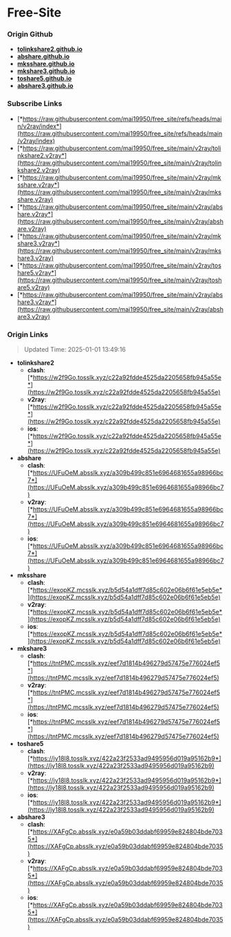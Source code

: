 # Free-Site

### Origin Github

- [**tolinkshare2.github.io**](https://github.com/tolinkshare2/tolinkshare2.github.io)
- [**abshare.github.io**](https://github.com/abshare/abshare.github.io)
- [**mksshare.github.io**](https://github.com/mksshare/mksshare.github.io)
- [**mkshare3.github.io**](https://github.com/mkshare3/mkshare3.github.io)
- [**toshare5.github.io**](https://github.com/toshare5/toshare5.github.io)
- [**abshare3.github.io**](https://github.com/abshare3/abshare3.github.io)

### Subscribe Links

- [*https://raw.githubusercontent.com/mai19950/free_site/refs/heads/main/v2ray/index*](https://raw.githubusercontent.com/mai19950/free_site/refs/heads/main/v2ray/index)
- [*https://raw.githubusercontent.com/mai19950/free_site/main/v2ray/tolinkshare2.v2ray*](https://raw.githubusercontent.com/mai19950/free_site/main/v2ray/tolinkshare2.v2ray)
- [*https://raw.githubusercontent.com/mai19950/free_site/main/v2ray/mksshare.v2ray*](https://raw.githubusercontent.com/mai19950/free_site/main/v2ray/mksshare.v2ray)
- [*https://raw.githubusercontent.com/mai19950/free_site/main/v2ray/abshare.v2ray*](https://raw.githubusercontent.com/mai19950/free_site/main/v2ray/abshare.v2ray)
- [*https://raw.githubusercontent.com/mai19950/free_site/main/v2ray/mkshare3.v2ray*](https://raw.githubusercontent.com/mai19950/free_site/main/v2ray/mkshare3.v2ray)
- [*https://raw.githubusercontent.com/mai19950/free_site/main/v2ray/toshare5.v2ray*](https://raw.githubusercontent.com/mai19950/free_site/main/v2ray/toshare5.v2ray)
- [*https://raw.githubusercontent.com/mai19950/free_site/main/v2ray/abshare3.v2ray*](https://raw.githubusercontent.com/mai19950/free_site/main/v2ray/abshare3.v2ray)

### Origin Links

> Updated Time: 2025-01-01 13:49:16

- **tolinkshare2**
  - **clash**: [*https://w2f9Go.tosslk.xyz/c22a92fdde4525da2205658fb945a55e*](https://w2f9Go.tosslk.xyz/c22a92fdde4525da2205658fb945a55e)
  - **v2ray**: [*https://w2f9Go.tosslk.xyz/c22a92fdde4525da2205658fb945a55e*](https://w2f9Go.tosslk.xyz/c22a92fdde4525da2205658fb945a55e)
  - **ios**: [*https://w2f9Go.tosslk.xyz/c22a92fdde4525da2205658fb945a55e*](https://w2f9Go.tosslk.xyz/c22a92fdde4525da2205658fb945a55e)
- **abshare**
  - **clash**: [*https://UFuOeM.absslk.xyz/a309b499c851e6964681655a98966bc7*](https://UFuOeM.absslk.xyz/a309b499c851e6964681655a98966bc7)
  - **v2ray**: [*https://UFuOeM.absslk.xyz/a309b499c851e6964681655a98966bc7*](https://UFuOeM.absslk.xyz/a309b499c851e6964681655a98966bc7)
  - **ios**: [*https://UFuOeM.absslk.xyz/a309b499c851e6964681655a98966bc7*](https://UFuOeM.absslk.xyz/a309b499c851e6964681655a98966bc7)
- **mksshare**
  - **clash**: [*https://exopKZ.mcsslk.xyz/b5d54a1dff7d85c602e06b6f61e5eb5e*](https://exopKZ.mcsslk.xyz/b5d54a1dff7d85c602e06b6f61e5eb5e)
  - **v2ray**: [*https://exopKZ.mcsslk.xyz/b5d54a1dff7d85c602e06b6f61e5eb5e*](https://exopKZ.mcsslk.xyz/b5d54a1dff7d85c602e06b6f61e5eb5e)
  - **ios**: [*https://exopKZ.mcsslk.xyz/b5d54a1dff7d85c602e06b6f61e5eb5e*](https://exopKZ.mcsslk.xyz/b5d54a1dff7d85c602e06b6f61e5eb5e)
- **mkshare3**
  - **clash**: [*https://tntPMC.mcsslk.xyz/eef7d1814b496279d57475e776024ef5*](https://tntPMC.mcsslk.xyz/eef7d1814b496279d57475e776024ef5)
  - **v2ray**: [*https://tntPMC.mcsslk.xyz/eef7d1814b496279d57475e776024ef5*](https://tntPMC.mcsslk.xyz/eef7d1814b496279d57475e776024ef5)
  - **ios**: [*https://tntPMC.mcsslk.xyz/eef7d1814b496279d57475e776024ef5*](https://tntPMC.mcsslk.xyz/eef7d1814b496279d57475e776024ef5)
- **toshare5**
  - **clash**: [*https://jy18l8.tosslk.xyz/422a23f2533ad9495956d019a95162b9*](https://jy18l8.tosslk.xyz/422a23f2533ad9495956d019a95162b9)
  - **v2ray**: [*https://jy18l8.tosslk.xyz/422a23f2533ad9495956d019a95162b9*](https://jy18l8.tosslk.xyz/422a23f2533ad9495956d019a95162b9)
  - **ios**: [*https://jy18l8.tosslk.xyz/422a23f2533ad9495956d019a95162b9*](https://jy18l8.tosslk.xyz/422a23f2533ad9495956d019a95162b9)
- **abshare3**
  - **clash**: [*https://XAFgCp.absslk.xyz/e0a59b03ddabf69959e824804bde7035*](https://XAFgCp.absslk.xyz/e0a59b03ddabf69959e824804bde7035)
  - **v2ray**: [*https://XAFgCp.absslk.xyz/e0a59b03ddabf69959e824804bde7035*](https://XAFgCp.absslk.xyz/e0a59b03ddabf69959e824804bde7035)
  - **ios**: [*https://XAFgCp.absslk.xyz/e0a59b03ddabf69959e824804bde7035*](https://XAFgCp.absslk.xyz/e0a59b03ddabf69959e824804bde7035)
